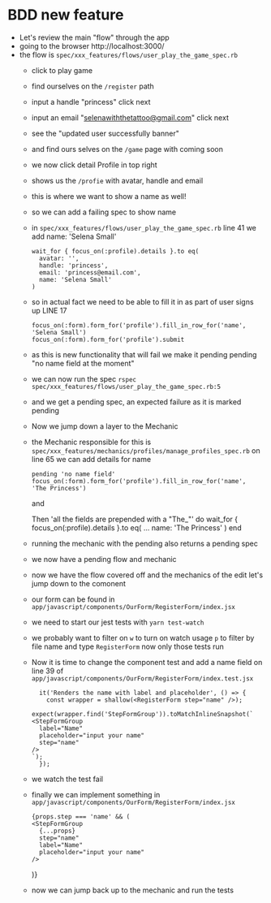 # BDD new feature

- Let's review the main "flow" through the app
- going to the browser http://localhost:3000/
- the flow is `spec/xxx_features/flows/user_play_the_game_spec.rb`
  - click to play game
  - find ourselves on the `/register` path
  - input a handle "princess" click next
  - input an email "selenawiththetattoo@gmail.com" click next
  - see the "updated user successfully banner"
  - and find ours selves on the `/game` page with coming soon
  - we now click detail Profile in top right
  - shows us the `/profie` with avatar, handle and email
  - this is where we want to show a name as well!
  - so we can add a failing spec to show name
  - in `spec/xxx_features/flows/user_play_the_game_spec.rb` line 41
    we add name: 'Selena Small'

        wait_for { focus_on(:profile).details }.to eq(
          avatar: '',
          handle: 'princess',
          email: 'princess@email.com',
          name: 'Selena Small'
        )

  - so in actual fact we need to be able to fill it in as part of user signs up 
    LINE 17

        focus_on(:form).form_for('profile').fill_in_row_for('name', 'Selena Small')
        focus_on(:form).form_for('profile').submit

  - as this is new functionality that will fail we make it pending
    pending "no name field at the moment"
  - we can now run the spec
    `rspec spec/xxx_features/flows/user_play_the_game_spec.rb:5`
  - and we get a pending spec, an expected failure as it is marked pending
  - Now we jump down a layer to the Mechanic
  - the Mechanic responsible for this is
    `spec/xxx_features/mechanics/profiles/manage_profiles_spec.rb`
    on line 65 we can add details for name

        pending 'no name field'
        focus_on(:form).form_for('profile').fill_in_row_for('name', 'The Princess')

    and

      Then 'all the fields are prepended with a "The_"' do
        wait_for { focus_on(:profile).details }.to eq(
        ...
          name: 'The Princess'
        )
      end

  - running the mechanic with the pending also returns a pending spec
  - we now have a pending flow and mechanic
  - now we have the flow covered off and the mechanics of the edit let's jump down to the comonent
  - our form can be found in `app/javascript/components/OurForm/RegisterForm/index.jsx`
  - we need to start our jest tests with `yarn test-watch`
  - we probably want to filter on `w` to turn on watch usage
    `p` to filter by file name and type `RegisterForm`
    now only those tests run
  - Now it is time to change the component test and add a name field
    on line 39 of `app/javascript/components/OurForm/RegisterForm/index.test.jsx`

          it('Renders the name with label and placeholder', () => {
            const wrapper = shallow(<RegisterForm step="name" />);
            expect(wrapper.find('StepFormGroup')).toMatchInlineSnapshot(`
        <StepFormGroup
          label="Name"
          placeholder="input your name"
          step="name"
        />
        `);
          });

  - we watch the test fail
  - finally we can implement something
    in `app/javascript/components/OurForm/RegisterForm/index.jsx`

        {props.step === 'name' && (
        <StepFormGroup
          {...props}
          step="name"
          label="Name"
          placeholder="input your name"
        />
      )}

  - now we can jump back up to the mechanic and run the tests


